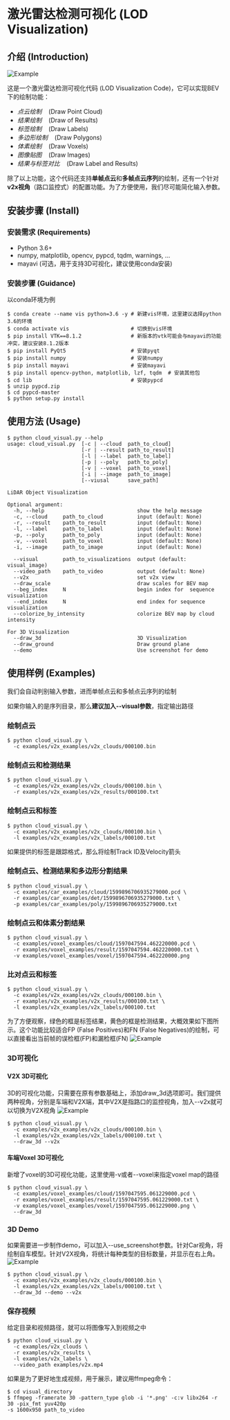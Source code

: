 # 激光雷达检测可视化 (LOD Visualization)

## 介绍 (Introduction)

![Example](examples/v2x_examples/visual_v2x_3d_demo.png)

这是一个激光雷达检测可视化代码 (LOD Visualization Code)，它可以实现BEV下的绘制功能：
- *点云绘制* &nbsp;&nbsp; (Draw Point Cloud)
- *结果绘制* &nbsp;&nbsp; (Draw of Results)
- *标签绘制* &nbsp;&nbsp; (Draw Labels)
- *多边形绘制* &nbsp;&nbsp; (Draw Polygons)
- *体素绘制* &nbsp;&nbsp; (Draw Voxels)
- *图像贴图* &nbsp;&nbsp; (Draw Images)
- *结果与标签对比* &nbsp;&nbsp; (Draw Label and Results)

除了以上功能，这个代码还支持**单帧点云**和**多帧点云序列**的绘制，还有一个针对**v2x视角**（路口监控式）的配置功能。为了方便使用，我们尽可能简化输入参数。


## 安装步骤 (Install)

### 安装需求 (Requirements)

- Python 3.6+
- numpy, matplotlib, opencv, pypcd, tqdm, warnings, ...
- mayavi (可选，用于支持3D可视化，建议使用conda安装)


### 安装步骤 (Guidance)
以conda环境为例

```shell
$ conda create --name vis python=3.6 -y # 新建vis环境，这里建议选择python 3.6的环境
$ conda activate vis                    # 切换到vis环境
$ pip install VTK==8.1.2                # 新版本的vtk可能会与mayavi的功能冲突，建议安装8.1.2版本
$ pip install PyQt5                     # 安装pyqt
$ pip install numpy                     # 安装numpy
$ pip install mayavi                    # 安装mayavi
$ pip install opencv-python, matplotlib, lzf, tqdm  # 安装其他包
$ cd lib                                # 安装pypcd
$ unzip pypcd.zip 
$ cd pypcd-master
$ python setup.py install
```


## 使用方法 (Usage)

```shell
$ python cloud_visual.py --help
usage: cloud_visual.py  [-c | --cloud  path_to_cloud]
                        [-r | --result path_to_result]
                        [-l | --label  path_to_label]
                        [-p | --poly   path_to_poly]
                        [-v | --voxel  path_to_voxel]
                        [-i | --image  path_to_image]
                        [--viusal      save_path]

LiDAR Object Visualization

Optional argument:
  -h, --help                              show the help message
  -c, --cloud     path_to_cloud           input (default: None)
  -r, --result    path_to_result          input (default: None)
  -l, --label     path_to_label           input (default: None)
  -p, --poly      path_to_poly            input (default: None)
  -v, --voxel     path_to_voxel           input (default: None)
  -i, --image     path_to_image           input (default: None)

  --visual        path_to_visualizations  output (default: visual_image)
  --video_path    path_to_video           output (default: None)
  --v2x                                   set v2x view
  --draw_scale                            draw scales for BEV map
  --beg_index     N                       begin index for  sequence visualization
  --end_index     N                       end index for sequence visualization
  --colorize_by_intensity                 colorize BEV map by cloud intensity

For 3D Visualization
  --draw_3d                               3D Visualization
  --draw_ground                           Draw ground plane
  --demo                                  Use screenshot for demo
```
## 使用样例 (Examples)

我们会自动判别输入参数，进而单帧点云和多帧点云序列的绘制

如果你输入的是序列目录，那么**建议加入--visual参数**，指定输出路径

### 绘制点云

```shell
$ python cloud_visual.py \
  -c examples/v2x_examples/v2x_clouds/000100.bin
```

### 绘制点云和检测结果
```shell
$ python cloud_visual.py \
  -c examples/v2x_examples/v2x_clouds/000100.bin \
  -r examples/v2x_examples/v2x_results/000100.txt
```

### 绘制点云和标签
```shell
$ python cloud_visual.py \
  -c examples/v2x_examples/v2x_clouds/000100.bin \
  -l examples/v2x_examples/v2x_labels/000100.txt
```

如果提供的标签是跟踪格式，那么将绘制Track ID及Velocity箭头

### 绘制点云、检测结果和多边形分割结果
```shell
$ python cloud_visual.py \
  -c examples/car_examples/cloud/1599896706935279000.pcd \
  -r examples/car_examples/det/1599896706935279000.txt \
  -p examples/car_examples/poly/1599896706935279000.txt
```

### 绘制点云和体素分割结果
```shell
$ python cloud_visual.py \
  -c examples/voxel_examples/cloud/1597047594.462220000.pcd \
  -r examples/voxel_examples/result/1597047594.462220000.txt \
  -v examples/voxel_examples/voxel/1597047594.462220000.png
```

### 比对点云和标签
```shell
$ python cloud_visual.py \
  -c examples/v2x_examples/v2x_clouds/000100.bin \
  -r examples/v2x_examples/v2x_results/000100.txt \
  -l examples/v2x_examples/v2x_labels/000100.txt
```

为了方便观察，绿色的框是标签结果，黄色的框是检测结果，大概效果如下图所示。这个功能比较适合FP (False Positives)和FN (False Negatives)的绘制，可以直接看出当前帧的误检框(FP)和漏检框(FN)
![Example](examples/v2x_examples/visual_v2x_results_labels.png)

### 3D可视化

#### V2X 3D可视化
3D的可视化功能，只需要在原有参数基础上，添加draw_3d选项即可。我们提供两种视角，分别是车端和V2X端，其中V2X是指路口的监控视角，加入--v2x就可以切换为V2X视角
![Example](examples/v2x_examples/visual_v2x_3d_labels.png)

```shell
$ python cloud_visual.py \
  -c examples/v2x_examples/v2x_clouds/000100.bin \
  -l examples/v2x_examples/v2x_labels/000100.txt \
  --draw_3d --v2x
```

#### 车端Voxel 3D可视化
新增了voxel的3D可视化功能，这里使用-v或者--voxel来指定voxel map的路径

```shell
$ python cloud_visual.py \
  -c examples/voxel_examples/cloud/1597047595.061229000.pcd \
  -r examples/voxel_examples/result/1597047595.061229000.txt \
  -v examples/voxel_examples/voxel/1597047595.061229000.png \
  --draw_3d
```

### 3D Demo
如果需要进一步制作demo，可以加入--use_screenshot参数。针对Car视角，将绘制自车模型。针对V2X视角，将统计每种类型的目标数量，并显示在右上角。
![Example](examples/v2x_examples/visual_v2x_3d_demo.png)
```shell
$ python cloud_visual.py \
  -c examples/v2x_examples/v2x_clouds/000100.bin \
  -l examples/v2x_examples/v2x_labels/000100.txt \
  --draw_3d --demo --v2x
```

### 保存视频

给定目录和视频路径，就可以将图像写入到视频之中

```shell
$ python cloud_visual.py \
  -c examples/v2x_clouds \
  -r examples/v2x_results \
  -l examples/v2x_labels \
  --video_path examples/v2x.mp4
```

如果是为了更好地生成视频，用于展示，建议用ffmpeg命令：
```shell
$ cd visual_directory
$ ffmpeg -framerate 30 -pattern_type glob -i '*.png' -c:v libx264 -r 30 -pix_fmt yuv420p
-s 1600x950 path_to_video
```
